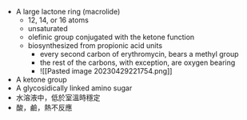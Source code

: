 - A large lactone ring (macrolide)
	- 12, 14, or 16 atoms
	- unsaturated
	- olefinic group conjugated with the ketone function
	- biosynthesized from propionic acid units
		- every second carbon of erythromycin, bears a methyl group
		- the rest of the carbons, with exception, are oxygen bearing
		- ![[Pasted image 20230429221754.png]]
- A ketone group
- A glycosidically linked amino sugar
- 水溶液中，低於室溫時穩定
- 酸，鹼，熱不反應